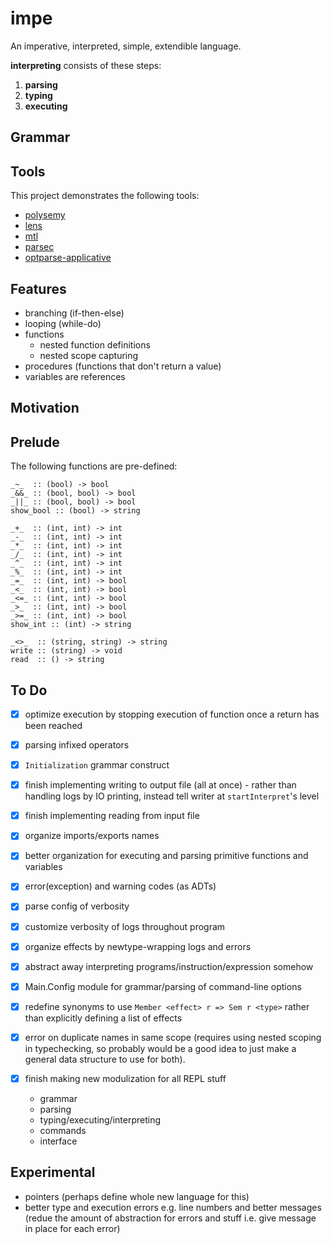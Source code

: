 # impe

An imperative, interpreted, simple, extendible language.

**interpreting** consists of these steps:

1. **parsing**
2. **typing**
3. **executing**

## Grammar

<!-- TODO -->

## Tools

This project demonstrates the following tools:

- [polysemy](https://hackage.haskell.org/package/polysemy)
- [lens](https://hackage.haskell.org/package/lens)
- [mtl](https://hackage.haskell.org/package/mtl)
- [parsec](https://hackage.haskell.org/package/parsec)
- [optparse-applicative](https://hackage.haskell.org/package/optparse-applicative)

## Features

- branching (if-then-else)
- looping (while-do)
- functions
  - nested function definitions
  - nested scope capturing
- procedures (functions that don't return a value)
- variables are references

<!-- TODO -->

## Motivation

<!-- TODO -->

## Prelude

The following functions are pre-defined:

```
_~_  :: (bool) -> bool
_&&_ :: (bool, bool) -> bool
_||_ :: (bool, bool) -> bool
show_bool :: (bool) -> string

_+_  :: (int, int) -> int
_-_  :: (int, int) -> int
_*_  :: (int, int) -> int
_/_  :: (int, int) -> int
_^_  :: (int, int) -> int
_%_  :: (int, int) -> int
_=_  :: (int, int) -> bool
_<_  :: (int, int) -> bool
_<=_ :: (int, int) -> bool
_>_  :: (int, int) -> bool
_>=_ :: (int, int) -> bool
show_int :: (int) -> string

_<>_  :: (string, string) -> string
write :: (string) -> void
read  :: () -> string
```

## To Do

- [x] optimize execution by stopping execution of function once a return has
      been reached
- [x] parsing infixed operators
- [x] `Initialization` grammar construct
- [x] finish implementing writing to output file (all at once) - rather than
      handling logs by IO printing, instead tell writer at `startInterpret`'s
      level
- [x] finish implementing reading from input file
- [x] organize imports/exports names

- [x] better organization for executing and parsing primitive functions and
      variables
- [x] error(exception) and warning codes (as ADTs)
- [x] parse config of verbosity
- [x] customize verbosity of logs throughout program
- [x] organize effects by newtype-wrapping logs and errors
- [x] abstract away interpreting programs/instruction/expression somehow
- [x] Main.Config module for grammar/parsing of command-line options
- [x] redefine synonyms to use `Member <effect> r => Sem r <type>` rather than
      explicitly defining a list of effects
- [x] error on duplicate names in same scope (requires using nested scoping in
      typechecking, so probably would be a good idea to just make a general data
      structure to use for both).
- [x] finish making new modulization for all REPL stuff
  - grammar
  - parsing
  - typing/executing/interpreting
  - commands
  - interface

## Experimental

- pointers (perhaps define whole new language for this)
- better type and execution errors e.g. line numbers and better messages (redue
  the amount of abstraction for errors and stuff i.e. give message in place for
  each error)
